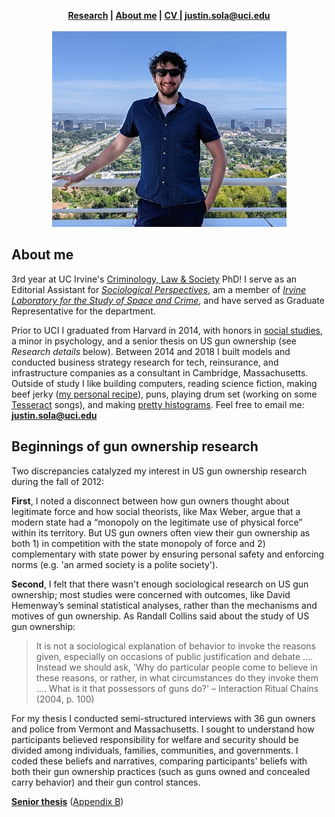 <head>
  <link rel="shortcut icon" href="favicon.ico?v=BGAqyRPREE">
  <link rel="apple-touch-icon" sizes="180x180" href="icons/apple-touch-icon.png?v=BGAqyRPREE">
  <link rel="icon" type="image/png" sizes="32x32" href="icons/favicon-32x32.png?v=BGAqyRPREE">
  <link rel="icon" type="image/png" sizes="16x16" href="icons/favicon-16x16.png?v=BGAqyRPREE">
  <link rel="manifest" href="icons/site.webmanifest?v=BGAqyRPREE">
  <link rel="mask-icon" href="icons/safari-pinned-tab.svg?v=BGAqyRPREE" color="#5bbad5">
  <meta name="msapplication-TileColor" content="#da532c">
  <meta name="theme-color" content="#ffffff">
</head>

<p align="center">
  <b>
    <a href="https://github.com/justinsola/justinsola.github.com/blob/master/index.md" class="btn">Research</a> | 
    <a href="https://github.com/justinsola/justinsola.github.com/blob/master/about_me.md" class="btn">About me</a> | 
    <a href="https://github.com/justinsola/justinsola.github.com/blob/master/files/CV February 2021.pdf">CV </a> | 
    <a href="justin.sola@uci.edu"> justin.sola@uci.edu  </a>
  </b>
  <br><br>
<img src="https://raw.githubusercontent.com/justinsola/justinsola.github.com/master/files/headshot_square_smallest_compressed.jpg">
</p>

## About me
3rd year at UC Irvine's [Criminology, Law & Society](https://cls.soceco.uci.edu/pages/phd-program) PhD! I serve as an Editorial Assistant for <i>[Sociological Perspectives](https://journals.sagepub.com/home/spx)</i>, am a member of <i>[Irvine Laboratory for the Study of Space and Crime](http://ilssc.soceco.uci.edu/)</i>, and have served as Graduate Representative for the department.

Prior to UCI I graduated from Harvard in 2014, with honors in [social studies](https://socialstudies.fas.harvard.edu/), a minor in psychology, and a senior thesis on US gun ownership (see _Research details_ below). Between 2014 and 2018 I built models and conducted business strategy research for tech, reinsurance, and infrastructure companies as a consultant in Cambridge, Massachusetts. Outside of study I like building computers, reading science fiction, making beef jerky ([my personal recipe](https://docs.google.com/spreadsheets/d/14g3BNcLFfN2xKgDRqwK4-0S1jt4SJRSaw_OR_8raQ0g/edit?usp=sharing)), puns, playing drum set (working on some [Tesseract](https://www.tesseractband.co.uk/) songs), and making [pretty histograms](https://github.com/justinsola/justinsola.github.com/tree/master/code). Feel free to email me:  <b> justin.sola@uci.edu </b>

## Beginnings of gun ownership research

Two discrepancies catalyzed my interest in US gun ownership research during the fall of 2012:

**First**, I noted a disconnect between how gun owners thought about legitimate force and how social theorists, like Max Weber, argue that a modern state had a “monopoly on the legitimate use of physical force” within its territory. But US gun owners often view their gun ownership as both 1) in competition with the state monopoly of force and 2) complementary with state power by ensuring personal safety and enforcing norms (e.g. 'an armed society is a polite society').

**Second**, I felt that there wasn't enough sociological research on US gun ownership; most studies were concerned with outcomes, like David Hemenway’s seminal statistical analyses, rather than the mechanisms and motives of gun ownership. As Randall Collins said about the study of US gun ownership:
>It is not a sociological explanation of behavior to invoke the reasons given, especially on occasions of public justification and debate .... Instead we should ask, 'Why do particular people come to believe in these reasons, or rather, in what circumstances do they invoke them .... What is it that possessors of guns do?' – Interaction Ritual Chains (2004, p. 100)

For my thesis I conducted semi-structured interviews with 36 gun owners and police from Vermont and Massachusetts. I sought to understand how participants believed responsibility for welfare and security should be divided among individuals, families, communities, and governments. I coded these beliefs and narratives, comparing participants' beliefs with both their gun ownership practices (such as guns owned and concealed carry behavior) and their gun control stances.

**[Senior thesis](https://github.com/justinsola/justinsola.github.com/raw/master/files/Guns_in_the_Ideal_Society.pdf)**  ([Appendix B](https://github.com/justinsola/justinsola.github.com/raw/master/files/Appendix-B_%E2%80%93_Guns_in_the_Ideal_Society.pdf))
